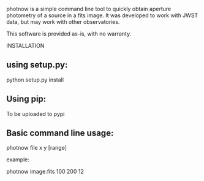 photnow is a simple command line tool to quickly obtain aperture photometry of a source in a fits image. It was developed to work with JWST data, but may work with other observatories. 

This software is provided as-is, with no warranty.

  
INSTALLATION

using setup.py:
----------
python setup.py install

Using pip:
----------
To be uploaded to pypi

Basic command line usage:
------------------------
photnow file x y [range] 
   
example:

photnow image.fits 100 200 12 

